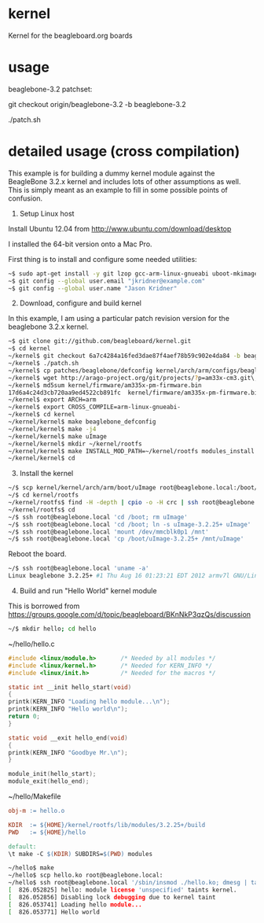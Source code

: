 kernel
======

Kernel for the beagleboard.org boards

usage
======

beaglebone-3.2 patchset:

git checkout origin/beaglebone-3.2 -b beaglebone-3.2

./patch.sh

detailed usage (cross compilation)
==============

This example is for building a dummy kernel module against the BeagleBone
3.2.x kernel and includes lots of other assumptions as well. This is simply
meant as an example to fill in some possible points of confusion.

1. Setup Linux host

 Install Ubuntu 12.04 from http://www.ubuntu.com/download/desktop

 I installed the 64-bit version onto a Mac Pro.

 First thing is to install and configure some needed utilities:

 ```bash
 ~$ sudo apt-get install -y git lzop gcc-arm-linux-gnueabi uboot-mkimage
 ~$ git config --global user.email "jkridner@example.com"
 ~$ git config --global user.name "Jason Kridner"
 ```

2. Download, configure and build kernel

 In this example, I am using a particular patch revision version for the
 beaglebone 3.2.x kernel.

 ```bash
 ~$ git clone git://github.com/beagleboard/kernel.git
 ~$ cd kernel
 ~/kernel$ git checkout 6a7c4284a16fed3dae87f4aef78b59c902e4da84 -b beaglebone-3.2
 ~/kernel$ ./patch.sh
 ~/kernel$ cp patches/beaglebone/defconfig kernel/arch/arm/configs/beaglebone_defconfig
 ~/kernel$ wget http://arago-project.org/git/projects/?p=am33x-cm3.git\;a=blob_plain\;f=bin/am335x-pm-firmware.bin\;hb=HEAD -O kernel/firmware/am335x-pm-firmware.bin
 ~/kernel$ md5sum kernel/firmware/am335x-pm-firmware.bin 
 17d6a4c24d3cb720aa9ed4522cb891fc  kernel/firmware/am335x-pm-firmware.bin
 ~/kernel$ export ARCH=arm
 ~/kernel$ export CROSS_COMPILE=arm-linux-gnueabi-
 ~/kernel$ cd kernel
 ~/kernel/kernel$ make beaglebone_defconfig
 ~/kernel/kernel$ make -j4
 ~/kernel/kernel$ make uImage
 ~/kernel/kernel$ mkdir ~/kernel/rootfs
 ~/kernel/kernel$ make INSTALL_MOD_PATH=~/kernel/rootfs modules_install
 ~/kernel/kernel$ cd
 ```

3. Install the kernel

 ```bash
 ~/$ scp kernel/kernel/arch/arm/boot/uImage root@beaglebone.local:/boot/uImage-3.2.25+
 ~/$ cd kernel/rootfs
 ~/kernel/rootfs$ find -H -depth | cpio -o -H crc | ssh root@beaglebone.local 'cd /; cpio -i'
 ~/kernel/rootfs$ cd
 ~/$ ssh root@beaglebone.local 'cd /boot; rm uImage'
 ~/$ ssh root@beaglebone.local 'cd /boot; ln -s uImage-3.2.25+ uImage'
 ~/$ ssh root@beaglebone.local 'mount /dev/mmcblk0p1 /mnt'
 ~/$ ssh root@beaglebone.local 'cp /boot/uImage-3.2.25+ /mnt/uImage'
 ```

 Reboot the board.

 ```bash
 ~/$ ssh root@beaglebone.local 'uname -a'
 Linux beaglebone 3.2.25+ #1 Thu Aug 16 01:23:21 EDT 2012 armv7l GNU/Linux
 ```

4. Build and run "Hello World" kernel module

 This is borrowed from https://groups.google.com/d/topic/beagleboard/BKnNkP3qzQs/discussion

 ```bash
 ~/$ mkdir hello; cd hello
 ```

 ~/hello/hello.c
 ```c
 #include <linux/module.h>       /* Needed by all modules */
 #include <linux/kernel.h>       /* Needed for KERN_INFO */
 #include <linux/init.h>         /* Needed for the macros */
 
 static int __init hello_start(void)
 {
 printk(KERN_INFO "Loading hello module...\n");
 printk(KERN_INFO "Hello world\n");
 return 0;
 }
 
 static void __exit hello_end(void)
 {
 printk(KERN_INFO "Goodbye Mr.\n");
 }

 module_init(hello_start);
 module_exit(hello_end);
 ```

 ~/hello/Makefile
 ```Makefile
 obj-m := hello.o

 KDIR  := ${HOME}/kernel/rootfs/lib/modules/3.2.25+/build
 PWD   := ${HOME}/hello

 default:
 \t	make -C $(KDIR) SUBDIRS=$(PWD) modules
 ```

 ```bash
 ~/hello$ make
 ~/hello$ scp hello.ko root@beaglebone.local:
 ~/hello$ ssh root@beaglebone.local '/sbin/insmod ./hello.ko; dmesg | tail'
 [  826.052825] hello: module license 'unspecified' taints kernel.
 [  826.052856] Disabling lock debugging due to kernel taint
 [  826.053741] Loading hello module...
 [  826.053771] Hello world
 ```

